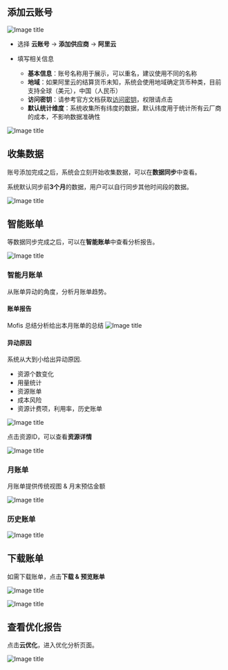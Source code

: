 ## 添加云账号
![Image title](img/zh/add-account-choose.png)

- 选择 **云账号** -> **添加供应商** -> **阿里云**

- 填写相关信息
    - **基本信息**：账号名称用于展示，可以重名，建议使用不同的名称
    - **地域**：如果阿里云的结算货币未知，系统会使用地域确定货币种类，目前支持全球（美元），中国（人民币）
    - **访问密钥**：请参考官方文档获取[访问密钥](https://help.aliyun.com/document_detail/268244.html)，权限请点击 <img src="https://raw.githubusercontent.com/FortAwesome/Font-Awesome/6.x/svgs/solid/question.svg" width="8" height="8">
    - **默认统计维度**：系统收集所有纬度的数据，默认纬度用于统计所有云厂商的成本，不影响数据准确性

![Image title](img/zh/add-account-fill.png)

## 收集数据
账号添加完成之后，系统会立刻开始收集数据，可以在**数据同步**中查看。

系统默认同步前**3个月**的数据，用户可以自行同步其他时间段的数据。

![Image title](img/zh/sync-data.png)

## 智能账单
等数据同步完成之后，可以在**智能账单**中查看分析报告。

![Image title](img/zh/smart-bill-overview.png)

### 智能月账单
从账单异动的角度，分析月账单趋势。

#### 账单报告
Mofis 总结分析给出本月账单的总结
![Image title](img/zh/smart-bill-mofis.png)

#### 异动原因
系统从大到小给出异动原因.

- 资源个数变化
- 用量统计
- 资源账单
- 成本风险
- 资源计费项，利用率，历史账单

![Image title](img/zh/smart-bill-detail.png)

点击资源ID，可以查看**资源详情**

![Image title](img/zh/smart-bill-resource-detail.png)

### 月账单
月账单提供传统视图 & 月末预估金额

![Image title](img/zh/monthly-bill.png)

### 历史账单
![Image title](img/zh/bill-trend.png)

## 下载账单
如需下载账单，点击**下载 & 预览账单**

![Image title](img/zh/download-bill.png)

![Image title](img/zh/download-bill-excel.png)

## 查看优化报告
点击**云优化**，进入优化分析页面。

![Image title](img/zh/smart-bill-opt.png)
